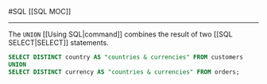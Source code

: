 #SQL 
[[SQL MOC]]
-- --

The `UNION` [[Using SQL|command]] combines the result of two [[SQL SELECT|SELECT]] statements.

```SQL
SELECT DISTINCT country AS "countries & currencies" FROM customers
UNION
SELECT DISTINCT currency AS "countries & currencies" FROM orders;
```